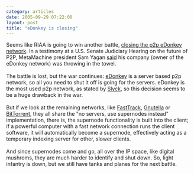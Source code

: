 ```yaml
---
category: articles
date: 2005-09-29 07:22:00
layout: post
title: "eDonkey is closing"
---
```


Seems like RIAA is going to win another battle, <a href="http://www.slyck.com/news.php?story=931">closing the p2p eDonkey network</a>. In a testimony at a U.S. Senate Judiciary Hearing on the future of P2P, MetaMachine president Sam Yagan <a href="http://www.slyck.com/forums/viewtopic.php?t=14518">said</a> his company (owner of the eDonkey network) was throwing in the towel.<br /><br />The battle is lost, but the war continues: <a href="http://en.wikipedia.org/wiki/EDonkey_network">eDonkey</a> is a server based p2p network, so all you need to shut it off is going for the servers. eDonkey is the most used p2p network, as stated by <a href="http://www.slyck.com/stats.php">Slyck</a>, so this decision seems to be a huge drawback in the war. <br /><br />But if we look at the remaining networks, like <a href="http://en.wikipedia.org/wiki/FastTrack">FastTrack</a>, <a href="http://en.wikipedia.org/wiki/Gnutella">Gnutella</a> or <a href="http://en.wikipedia.org/wiki/Bittorrent">BitTorrent</a>, they all share the "no servers, use supernodes instead" implementation, there is, the supernode functionality is built into the client; if a powerful computer with a fast network connection runs the client software, it will automatically become a supernode, effectively acting as a temporary indexing server for other, slower clients. <br /><br />And since supernodes come and go, all over the IP space, like digital mushroms, they are much harder to identify and shut down. So, light infantry is down, but we still have tanks and planes for the next battle.
